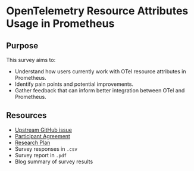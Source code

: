 # OpenTelemetry Resource Attributes Usage in Prometheus

## Purpose
This survey aims to:
- Understand how users currently work with OTel resource attributes in Prometheus.
- Identify pain points and potential improvements.
- Gather feedback that can inform better integration between OTel and Prometheus.

## Resources
<!-- Add links to the resources you created -->
* [Upstream GitHub issue](https://github.com/prometheus/prometheus/issues/15909)
* [Participant Agreement](https://docs.google.com/document/d/1hUAlxLJCJlMM8zrb_Hijc-g2alV8DxcdKixe-o4zVpw/edit?usp=sharing)
* [Research Plan](https://docs.google.com/document/d/133oj-hsj6t2Hs2Yt6zpkihdbnucKeeNdF4XGXkDbrNs/edit?tab=t.qnr927g05piu)
* Survey responses in `.csv`
* Survey report in `.pdf`
* Blog summary of survey results

